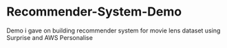 # Recommender-System-Demo
Demo i gave on building recommender system for movie lens dataset using Surprise and AWS Personalise
